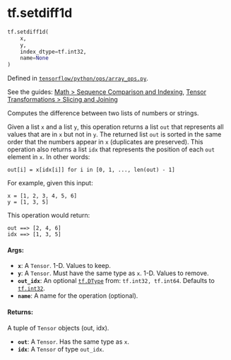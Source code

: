 <div itemscope itemtype="http://developers.google.com/ReferenceObject">
<meta itemprop="name" content="tf.setdiff1d" />
</div>

# tf.setdiff1d

``` python
tf.setdiff1d(
    x,
    y,
    index_dtype=tf.int32,
    name=None
)
```



Defined in [`tensorflow/python/ops/array_ops.py`](https://www.tensorflow.org/code/tensorflow/python/ops/array_ops.py).

See the guides: [Math > Sequence Comparison and Indexing](../../../api_guides/python/math_ops.md#Sequence_Comparison_and_Indexing), [Tensor Transformations > Slicing and Joining](../../../api_guides/python/array_ops.md#Slicing_and_Joining)

Computes the difference between two lists of numbers or strings.

Given a list `x` and a list `y`, this operation returns a list `out` that
represents all values that are in `x` but not in `y`. The returned list `out`
is sorted in the same order that the numbers appear in `x` (duplicates are
preserved). This operation also returns a list `idx` that represents the
position of each `out` element in `x`. In other words:

`out[i] = x[idx[i]] for i in [0, 1, ..., len(out) - 1]`

For example, given this input:

```
x = [1, 2, 3, 4, 5, 6]
y = [1, 3, 5]
```

This operation would return:

```
out ==> [2, 4, 6]
idx ==> [1, 3, 5]
```

#### Args:

* <b>`x`</b>: A `Tensor`. 1-D. Values to keep.
* <b>`y`</b>: A `Tensor`. Must have the same type as `x`. 1-D. Values to remove.
* <b>`out_idx`</b>: An optional <a href="../tf/DType.md"><code>tf.DType</code></a> from: `tf.int32, tf.int64`. Defaults to <a href="../tf/int32.md"><code>tf.int32</code></a>.
* <b>`name`</b>: A name for the operation (optional).


#### Returns:

A tuple of `Tensor` objects (out, idx).

* <b>`out`</b>: A `Tensor`. Has the same type as `x`.
* <b>`idx`</b>: A `Tensor` of type `out_idx`.